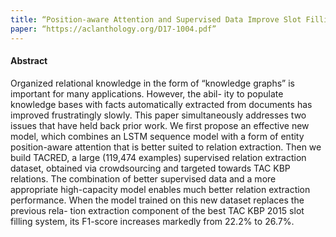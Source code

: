 ```yaml
---
title: “Position-aware Attention and Supervised Data Improve Slot Filling”
paper: “https://aclanthology.org/D17-1004.pdf”
---
```


#### Abstract

Organized relational knowledge in the form of “knowledge graphs” is important for many applications. However, the abil- ity to populate knowledge bases with facts automatically extracted from documents has improved frustratingly slowly. This paper simultaneously addresses two issues that have held back prior work. We first propose an effective new model, which combines an LSTM sequence model with a form of entity position-aware attention that is better suited to relation extraction. Then we build TACRED, a large (119,474 examples) supervised relation extraction dataset, obtained via crowdsourcing and targeted towards TAC KBP relations. The combination of better supervised data and a more appropriate high-capacity model enables much better relation extraction performance. When the model trained on this new dataset replaces the previous rela- tion extraction component of the best TAC KBP 2015 slot filling system, its F1-score increases markedly from 22.2% to 26.7%.